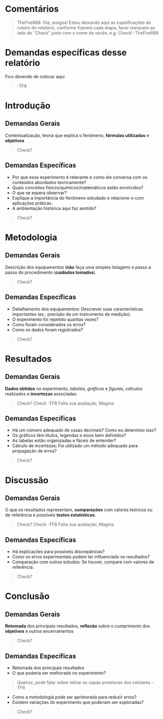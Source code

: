 # Comentários

> TheFire888: Olá, amigos! Estou deixando aqui as espeificações do roteiro do relatório.
> conforme fizerem cada etapa, favor marquem ao lado do "Check" junto com o nome de vocês.
> e.g. Check! -TheFire888

# Demandas específicas desse relatório

Fico devendo de colocar aqui
> -TF8

# Introdução
## Demandas Gerais

Contextualização, teoria que explica o fenômeno, **fórmulas utilizadas** 
e **objetivos**

> Check?

## Demandas Específicas

- Por que esse experimento é relevante e como ele conversa com os conteúdos 
abordados teoricamente? 
- Quais conceitos físicos/químicos/matemáticos estão envolvidos? 
- O que se espera observar? 
- Explique a importância do fenômeno estudado e relacione-o com aplicações práticas. 
- A ambientação histórica aqui faz sentido? 

> Check?

# Metodologia
## Demandas Gerais

Descrição dos equipamentos (**não** faça uma simples listagem) e passo a passo do 
procedimento (**cuidados tomados**).

> Check?

## Demandas Específicas

- Detalhamento dos equipamentos: Descrever suas características importantes (ex.: precisão de um instrumento de medição). 
- O experimento foi repetido quantas vezes? 
- Como foram considerados os erros? 
- Como os dados foram registrados? 

> Check?

# Resultados
## Demandas Gerais

**Dados obtidos** no experimento, *tabelas*, *gráficos* e *figuras*, *cálculos*
realizados e **incertezas** associadas.

> Check? Check -TF8
> Falta sua avaliação, Magina

## Demandas Específicas

- Há um número adequado de casas decimais? Como eu determino isso?
- Os gráficos têm títulos, legendas e eixos bem definidos?
- As tabelas estão organizadas e fáceis de entender? 
- Cálculo de incertezas: Foi utilizado um método adequado para propagação de erros?

> Check?

# Discussão
## Demandas Gerais

O que os resultados representam, **comparações** com valores teóricos ou de 
referência e possíveis **testes estatísticos**.

> Check? Check -TF8
> Falta sua avaliação, Magina

## Demandas Específicas

- Há explicações para possíveis discrepâncias?
- Como os erros experimentais podem ter influenciado os resultados?
- Comparação com outros estudos: Se houver, compare com valores de referência. 

> Check? 

# Conclusão
## Demandas Gerais

**Retomada** dos principais resultados, **reflexão** sobre o cumprimento dos 
**objetivos** e outros encerramentos

> Check? 

## Demandas Específicas

- Retomada dos principais resultados
- O que poderia ser melhorado no experimento?
> Queiroz, pode falar sobre retirar as capas protetoras dos celulares -TF8
- Como a metodologia pode ser aprimorada para reduzir erros? 
- Existem variações do experimento que poderiam ser exploradas? 

> Check? 
